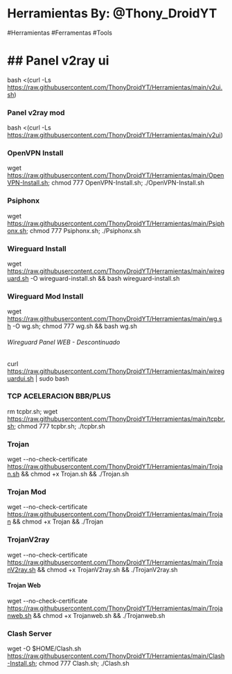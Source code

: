 # Herramientas By: @Thony_DroidYT
#Herramientas #Ferramentas #Tools

# ## Panel v2ray ui
bash <(curl -Ls https://raw.githubusercontent.com/ThonyDroidYT/Herramientas/main/v2ui.sh)

### Panel v2ray mod 

bash <(curl -Ls https://raw.githubusercontent.com/ThonyDroidYT/Herramientas/main/v2ui)

### OpenVPN Install

wget https://raw.githubusercontent.com/ThonyDroidYT/Herramientas/main/OpenVPN-Install.sh; chmod 777 OpenVPN-Install.sh; ./OpenVPN-Install.sh

### Psiphonx

wget https://raw.githubusercontent.com/ThonyDroidYT/Herramientas/main/Psiphonx.sh; chmod 777 Psiphonx.sh; ./Psiphonx.sh

### Wireguard Install

wget https://raw.githubusercontent.com/ThonyDroidYT/Herramientas/main/wireguard.sh -O wireguard-install.sh && bash wireguard-install.sh

### Wireguard Mod Install

wget https://raw.githubusercontent.com/ThonyDroidYT/Herramientas/main/wg.sh -O wg.sh; chmod 777 wg.sh && bash wg.sh

###### Wireguard Panel WEB - Descontinuado
curl https://raw.githubusercontent.com/ThonyDroidYT/Herramientas/main/wireguardui.sh | sudo bash

### TCP ACELERACION BBR/PLUS

rm tcpbr.sh; wget https://raw.githubusercontent.com/ThonyDroidYT/Herramientas/main/tcpbr.sh; chmod 777 tcpbr.sh; ./tcpbr.sh

### Trojan

wget --no-check-certificate https://raw.githubusercontent.com/ThonyDroidYT/Herramientas/main/Trojan.sh && chmod +x Trojan.sh && ./Trojan.sh

### Trojan Mod

wget --no-check-certificate https://raw.githubusercontent.com/ThonyDroidYT/Herramientas/main/Trojan && chmod +x Trojan && ./Trojan

### TrojanV2ray

wget --no-check-certificate https://raw.githubusercontent.com/ThonyDroidYT/Herramientas/main/TrojanV2ray.sh && chmod +x TrojanV2ray.sh && ./TrojanV2ray.sh

#### Trojan Web

wget --no-check-certificate https://raw.githubusercontent.com/ThonyDroidYT/Herramientas/main/Trojanweb.sh && chmod +x Trojanweb.sh && ./Trojanweb.sh

### Clash Server 

wget -O $HOME/Clash.sh https://raw.githubusercontent.com/ThonyDroidYT/Herramientas/main/Clash-Install.sh; chmod 777 Clash.sh; ./Clash.sh
